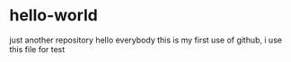 # hello-world
just another repository
hello everybody
this is my first use of github, i use this file for test
